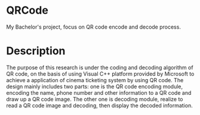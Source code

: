 # QRCode
My Bachelor's project, focus on QR code encode and decode process. 

# Description

The purpose of this research is under the coding and decoding algorithm of QR code, on the basis of using Visual C++ platform provided by Microsoft to achieve a application of cinema ticketing system by using QR code. The design mainly includes two parts: one is the QR code encoding module, encoding the name, phone number and other information to a QR code and draw up a QR code image. The other one is decoding module, realize to read a QR code image and decoding, then display the decoded information.
